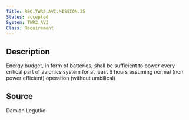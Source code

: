 ```yaml
---
Title: REQ.TWR2.AVI.MISSION.35
Status: accepted
System: TWR2.AVI
Class: Requirement
---
```


## Description

Energy budget, in form of batteries, shall be sufficient to power every critical part of avionics system for at least 6 hours assuming normal (non power efficient) operation (without umbilical)

## Source

Damian Legutko